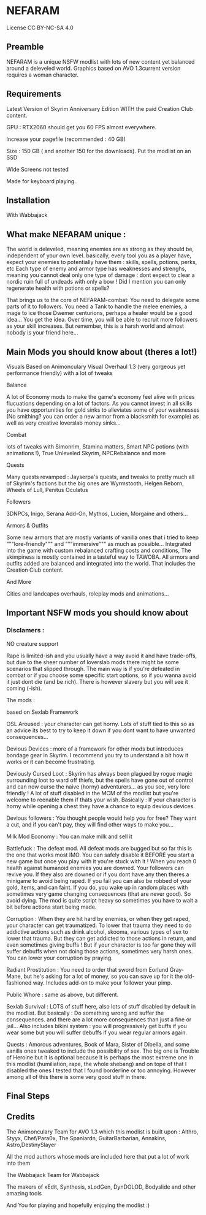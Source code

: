 # NEFARAM
License CC BY-NC-SA 4.0
## Preamble
NEFARAM is a unique NSFW modlist with lots of new content yet balanced around a deleveled world. Graphics based on AVO 1.3current version requires a woman character.
## Requirements
Latest Version of Skyrim Anniversary Edition WITH the paid Creation Club content.


GPU : RTX2060 should get you 60 FPS almost everywhere.

Increase your pagefile (recommended : 40 GB)

Size : 150 GB ( and another 150 for the downloads). Put the modlist on an SSD

Wide Screens not tested

Made for keyboard playing.
## Installation
With Wabbajack
## What make NEFARAM unique :
The world is deleveled, meaning enemies are as strong as they should be, independent of your own level. basically, every tool you as a player have, expect your enemies to potentially have them : skills, spells, potions, perks, etc
Each type of enemy and armor type has weaknesses and strenghs, meaning you cannot deal only one type of damage : dont expect to clear a nordic ruin full of undeads with only a bow ! Did I mention you can only regenerate health with potions or spells?

That brings us to the core of NEFARAM-combat: You need to delegate some parts of it to followers. You need a Tank to handle the melee enemies, a mage to ice those Dwemer centurions, perhaps a healer would be a good idea... You get the idea. Over time, you will be able to recruit more followers as your skill increases. But remember, this is a harsh world and almost nobody is your friend here...

## Main Mods you should know about (theres a lot!)

Visuals
  Based on Animonculary Visual Overhaul 1.3 (very gorgeous yet performance friendly) with a lot of tweaks

Balance

A lot of Economy mods to make the game's economy feel alive with prices flucuations depending on a lot of factors. As you cannot invest in all skills you have opportunities for gold sinks to alleviates some of your weaknesses (No smithing? you can order a new armor from a blacksmith for example) as well as very creative loverslab money sinks...

Combat

lots of tweaks with Simonrim, Stamina matters, Smart NPC potions (with animations !), True Unleveled Skyrim, NPCRebalance and more

Quests

Many quests revamped : Jayserpa's quests, and tweaks to pretty much all of Skyrim's factions but the big ones are Wyrmstooth, Helgen Reborn, Wheels of Lull, Penitus Oculatus

Followers

3DNPCs, Inigo, Serana Add-On, Mythos, Lucien, Morgaine and others...

Armors & Outfits

Some new armors that are mostly variants of vanilla ones that i tried to keep """lore-friendly""" and """immersive""" as much as possible... Integrated into the game with custom rebalanced crafting costs and conditions, The skimpiness is mostly contained in a tasteful way to TAWOBA. All armors and outfits added are balanced and integrated into the world. That includes the Creation Club content.

And More

Cities and landcapes overhauls, roleplay mods and animations...
 

## Important NSFW mods you should know about

### Disclamers :

NO creature support

Rape is limited-ish and you usually have a way avoid it and have trade-offs, but due to the sheer number of loverslab mods there might be some scenarios that slipped through. The main way is if you're defeated in combat or if you choose some specific start options, so if you wanna avoid it just dont die (and be rich). There is however slavery but you will see it coming (-ish).

The mods :

based on Sexlab Framework

OSL Aroused : your character can get horny. Lots of stuff tied to this so as an advice its best to try to keep it down if you dont want to have unwanted consequences...

Devious Devices : more of a framework for other mods but introduces bondage gear in Skyrim. I recommend you try to understand a bit how it works or it can become frustrating.

Deviously Cursed Loot : Skyrim has always been plagued by rogue magic surrounding loot to ward off thiefs, but the spells have gone out of control and can now curse the naive (horny) adventurers... as you see, very lore friendly ! A lot of stuff disabled in the MCM of the modlist but you're welcome to reenable them if thats your wish. Basically : If your character is horny while opening a chest they have a chance to equip devious devices.

Devious followers : You thought people would help you for free? They want a cut, and if you can't pay, they will find other ways to make you...

Milk Mod Economy : You can make milk and sell it

Battlefuck : The defeat mod. All defeat mods are bugged but so far this is the one that works most IMO. You can safely disable it BEFORE you start a new game but once you play with it you're stuck with it ! When you reach 0 health against humanoid enemies you are downed. Your followers can revive you. If they also are downed or if you dont have any then theres a minigame to avoid being raped. If you fail you can also be robbed of your gold, items, and can faint. If you do, you wake up in random places with sometimes very game changing consequences (that are never good). So avoid dying. The mod is quite script heavy so sometimes you have to wait a bit before actions start being made.

Corruption : When they are hit hard by enemies, or when they get raped, your character can get traumatized. To lower that trauma they need to do addictive actions such as drink alcohol, skooma, various types of sex to lower that trauma. But they can get addicted to those actions in return, and even sometimes giving buffs ! But if your character is too far gone they will suffer debuffs when not doing those actions, sometimes very harsh ones. You can lower your corruption by praying.

Radiant Prostitution : You need to order that sword from Eorlund Gray-Mane, but he's asking for a lot of money, so you can save up for it the old-fashioned way. Includes add-on to make your follower your pimp.

Public Whore : same as above, but different.

Sexlab Survival : LOTS of stuff here, also lots of stuff disabled by default in the modlist. But basically : Do something wrong and suffer the consequences. and there are a lot more consequences than just a fine or jail... Also includes bikini system : you will progressively get buffs if you wear some but you will suffer debuffs if you wear regular armors again.

Quests : Amorous adventures, Book of Mara, Sister of Dibella, and some vanilla ones tweaked to include the possibility of sex. The big one is Trouble of Heroine but it is optional because it is perhaps the most extreme one in this modlist (humiliation, rape, the whole shebang) and on tope of that I disabled the ones I tested that I found borderline or too annoying. However among all of this there is some very good stuff in there.



## Final Steps

## Credits
The Animonculary Team for AVO 1.3 which this modlist is built upon : Althro, Styyx, Chef/Para0x, The Spaniardn, GuitarBarbarian, Annakins, Astro,DestinySlayer

All the mod authors whose mods are included here that put a lot of work into them

The Wabbajack Team for Wabbajack

The makers of xEdit, Synthesis, xLodGen, DynDOLOD, Bodyslide and other amazing tools

And You for playing and hopefully enjoying the modlist :)
